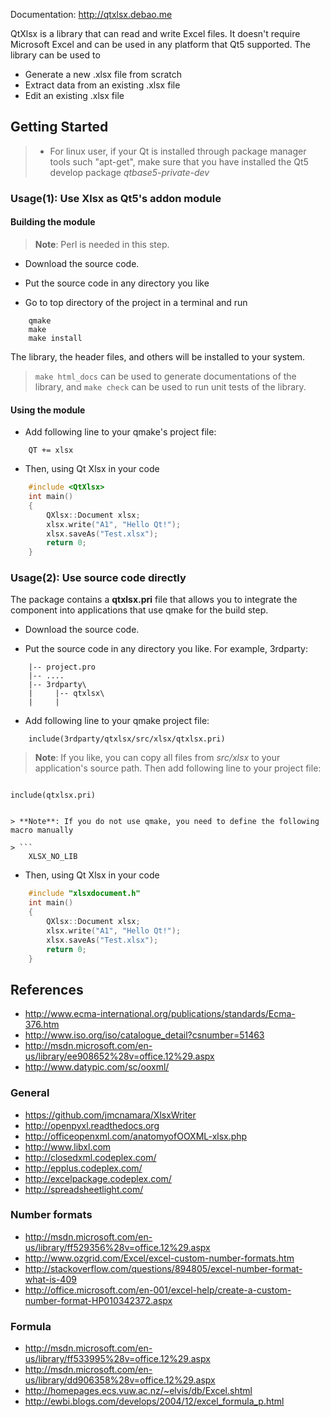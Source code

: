 Documentation: http://qtxlsx.debao.me

QtXlsx is a library that can read and write Excel files. It doesn't require Microsoft Excel and can be used in any platform that Qt5 supported.
The library can be used to

* Generate a new .xlsx file from scratch
* Extract data from an existing .xlsx file
* Edit an existing .xlsx file
 
## Getting Started

> * For linux user, if your Qt is installed through package manager tools such "apt-get", make sure that you have installed the Qt5 develop package *qtbase5-private-dev*

### Usage(1): Use Xlsx as Qt5's addon module

#### Building the module

> **Note**: Perl is needed in this step.

* Download the source code.

* Put the source code in any directory you like

* Go to top directory of the project in a terminal and run

```
    qmake
    make
    make install
```

The library, the header files, and others will be installed to your system.

> ```make html_docs``` can be used to generate documentations of the library, and ```make check``` can be used to run unit tests of the library.

#### Using the module

* Add following line to your qmake's project file:

```
    QT += xlsx
```

* Then, using Qt Xlsx in your code

```cpp
    #include <QtXlsx>
    int main()
    {
        QXlsx::Document xlsx;
        xlsx.write("A1", "Hello Qt!");
        xlsx.saveAs("Test.xlsx");
        return 0;
    }
```

### Usage(2): Use source code directly

The package contains a **qtxlsx.pri** file that allows you to integrate the component into applications that use qmake for the build step.

* Download the source code.

* Put the source code in any directory you like. For example, 3rdparty:

```
    |-- project.pro
    |-- ....
    |-- 3rdparty\
    |     |-- qtxlsx\
    |     |
```

* Add following line to your qmake project file:

```
    include(3rdparty/qtxlsx/src/xlsx/qtxlsx.pri)
```

> **Note**: If you like, you can copy all files from *src/xlsx* to your application's source path. Then add following line to your project file:

> ```
    include(qtxlsx.pri)
```

> **Note**: If you do not use qmake, you need to define the following macro manually

> ```
    XLSX_NO_LIB
```


* Then, using Qt Xlsx in your code

```cpp
    #include "xlsxdocument.h"
    int main()
    {
        QXlsx::Document xlsx;
        xlsx.write("A1", "Hello Qt!");
        xlsx.saveAs("Test.xlsx");
        return 0;
    }
```

## References

* http://www.ecma-international.org/publications/standards/Ecma-376.htm
* http://www.iso.org/iso/catalogue_detail?csnumber=51463
* http://msdn.microsoft.com/en-us/library/ee908652%28v=office.12%29.aspx
* http://www.datypic.com/sc/ooxml/

### General

* https://github.com/jmcnamara/XlsxWriter
* http://openpyxl.readthedocs.org
* http://officeopenxml.com/anatomyofOOXML-xlsx.php
* http://www.libxl.com
* http://closedxml.codeplex.com/
* http://epplus.codeplex.com/
* http://excelpackage.codeplex.com/
* http://spreadsheetlight.com/

### Number formats

* http://msdn.microsoft.com/en-us/library/ff529356%28v=office.12%29.aspx
* http://www.ozgrid.com/Excel/excel-custom-number-formats.htm
* http://stackoverflow.com/questions/894805/excel-number-format-what-is-409
* http://office.microsoft.com/en-001/excel-help/create-a-custom-number-format-HP010342372.aspx

### Formula

* http://msdn.microsoft.com/en-us/library/ff533995%28v=office.12%29.aspx
* http://msdn.microsoft.com/en-us/library/dd906358%28v=office.12%29.aspx
* http://homepages.ecs.vuw.ac.nz/~elvis/db/Excel.shtml
* http://ewbi.blogs.com/develops/2004/12/excel_formula_p.html
